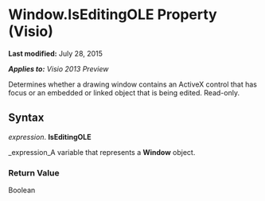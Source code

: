 
# Window.IsEditingOLE Property (Visio)

 **Last modified:** July 28, 2015

 _**Applies to:** Visio 2013 Preview_

Determines whether a drawing window contains an ActiveX control that has focus or an embedded or linked object that is being edited. Read-only.


## Syntax

 _expression_. **IsEditingOLE**

 _expression_A variable that represents a  **Window** object.


### Return Value

Boolean

